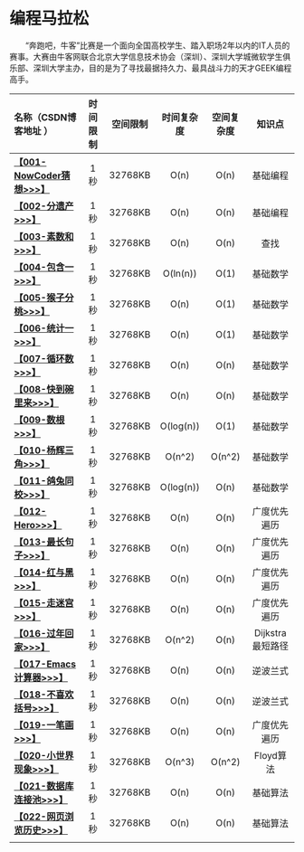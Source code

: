 # 编程马拉松
　　“奔跑吧，牛客”比赛是一个面向全国高校学生、踏入职场2年以内的IT人员的赛事。大赛由牛客网联合北京大学信息技术协会（深圳）、深圳大学城微软学生俱乐部、深圳大学主办，目的是为了寻找最据持久力、最具战斗力的天才GEEK编程高手。


| 名称（CSDN博客地址 ） | 时间限制 | 空间限制 | 时间复杂度 | 空间复杂度 | 知识点 |
| :--- | :---: | :---: | :---: | :---: | :---: |
| **[【001-NowCoder猜想>>>】](http://blog.csdn.net/derrantcm/article/details/51512270)** | 1秒 | 32768KB | O(n) | O(n) | 基础编程 |
| **[【002-分遗产>>>】](http://blog.csdn.net/DERRANTCM/article/details/51523161)** | 1秒 | 32768KB | O(n) | O(n) | 基础编程 |
| **[【003-素数和>>>】](http://blog.csdn.net/derrantcm/article/details/51530977)** | 1秒 | 32768KB | O(n) | O(n) | 查找 |
| **[【004-包含一>>>】](http://blog.csdn.net/DERRANTCM/article/details/51533628)** | 1秒 | 32768KB | O(ln(n)) | O(1) | 基础数学 |
| **[【005-猴子分桃>>>】](http://blog.csdn.net/DERRANTCM/article/details/51531458)** | 1秒 | 32768KB | O(n) | O(1) | 基础数学 |
| **[【006-统计一>>>】](http://blog.csdn.net/DERRANTCM/article/details/51553158)** | 1秒 | 32768KB | O(n) | O(1) | 基础数学 |
| **[【007-循环数>>>】](http://blog.csdn.net/derrantcm/article/details/51553197)** | 1秒 | 32768KB | O(n) | O(n) | 基础数学 |
| **[【008-快到碗里来>>>】](http://blog.csdn.net/derrantcm/article/details/51610940)** | 1秒 | 32768KB | O(n) | O(n) | 基础数学 |
| **[【009-数根>>>】](http://blog.csdn.net/DERRANTCM/article/details/51626117)** | 1秒 | 32768KB | O(log(n)) | O(1) | 基础数学 |
| **[【010-杨辉三角>>>】](http://blog.csdn.net/DERRANTCM/article/details/51626282)** | 1秒 | 32768KB | O(n^2) | O(n^2) | 基础数学 |
| **[【011-鸽兔同校>>>】](http://blog.csdn.net/DERRANTCM/article/details/51643525)** | 1秒 | 32768KB | O(log(n)) | O(n) | 基础数学 |
| **[【012-Hero>>>】](http://blog.csdn.net/derrantcm/article/details/51643557)** | 1秒 | 32768KB | O(n) | O(n) | 广度优先遍历 |
| **[【013-最长句子>>>】](http://blog.csdn.net/derrantcm/article/details/51643744)** | 1秒 | 32768KB | O(n) | O(n) | 广度优先遍历 |
| **[【014-红与黑>>>】](http://blog.csdn.net/DERRANTCM/article/details/51699871)** | 1秒 | 32768KB | O(n) | O(n) | 广度优先遍历 |
| **[【015-走迷宫>>>】](http://blog.csdn.net/DERRANTCM/article/details/51700045)** | 1秒 | 32768KB | O(n) | O(n) | 广度优先遍历 |
| **[【016-过年回家>>>】](http://blog.csdn.net/DERRANTCM/article/details/51700045)** | 1秒 | 32768KB | O(n^2) | O(n) | Dijkstra最短路径 |
| **[【017-Emacs计算器>>>】](http://blog.csdn.net/DERRANTCM/article/details/51700045)** | 1秒 | 32768KB | O(n) | O(n) | 逆波兰式 |
| **[【018-不喜欢括号>>>】](http://blog.csdn.net/DERRANTCM/article/details/51700045)** | 1秒 | 32768KB | O(n) | O(n) | 逆波兰式 |
| **[【019-一笔画>>>】](http://blog.csdn.net/DERRANTCM/article/details/51700045)** | 1秒 | 32768KB | O(n) | O(n) | 广度优先遍历 |
| **[【020-小世界现象>>>】](http://blog.csdn.net/DERRANTCM/article/details/51700045)** | 1秒 | 32768KB | O(n^3) | O(n^2) | Floyd算法 |
| **[【021-数据库连接池>>>】](http://blog.csdn.net/DERRANTCM/article/details/51700045)** | 1秒 | 32768KB | O(n) | O(n) | 基础算法 |
| **[【022-网页浏览历史>>>】](http://blog.csdn.net/derrantcm/article/details/51836061)** | 1秒 | 32768KB | O(n) | O(n) | 基础算法 |
| []() |  |  |  |  |  |